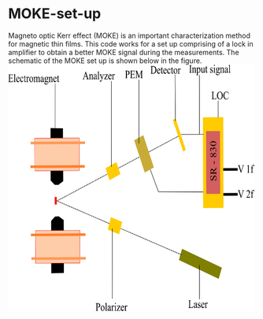# MOKE-set-up
Magneto optic Kerr effect (MOKE) is an important characterization method for magnetic thin films. This code works for a set up comprising of a lock in amplifier to obtain a better MOKE signal during the measurements. The schematic of the MOKE set up is shown below in the figure.
<IMG SRC="MOKE_Schematic.png" height="500" width="500"><br>

